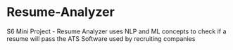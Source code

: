 # Resume-Analyzer
S6 Mini Project - Resume Analyzer uses NLP and ML concepts to check if a resume will pass the ATS Software used by recruiting companies
